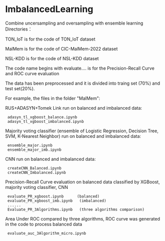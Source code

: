 # ImbalancedLearning
Combine uncersampling and oversampling with ensemble learning
Directories：

TON_IoT is for the code of TON_IoT dataset

MalMem is for the code of CIC-MalMem-2022 dataset

NSL-KDD is for the code of NSL-KDD dataset

The code name begins with evaluate.... is for the Precision-Recall Curve and ROC curve evaluation

The data has been preprocessed and it is divided into traing set (70%) and test set(20%).

For example, the files in the folder "MalMem":

RUS+ADASYN+Tomek Link run on balanced and imbalanced data:

     adasyn_tl_xgboost_balance.ipynb
     adasyn_tl_xgboost_imbalanced.ipynb

Majority voting classifier (ensemble of Logistic Regression, Decision Tree, SVM, K-Nearest Neighbor) run on balanced and imbalanced data:

     ensemble_major.ipynb
     ensemble_major_imb.ipynb
     
CNN run on balanced and imbalanced data:

     createCNN_Balanced.ipynb
     createCNN_Imbalanced.ipynb
     
Precision-Recall Curve evaluation on balanced data classified by XGBoost, majority voting classifier, CNN

     evaluate_PR_xgboost.ipynb      (balanced)
     evaluate_PR_xgboost_imb.ipynb   (imbalanced)
     ......
     Evaluate_PR_3Algorithms.ipynb   (three algorithms comparison)
     
Area Under ROC compared by three algorithms, ROC curve was generated in the code to process balanced data

     evaluate_auc_3Algorithm_micro.ipynb
     
     

